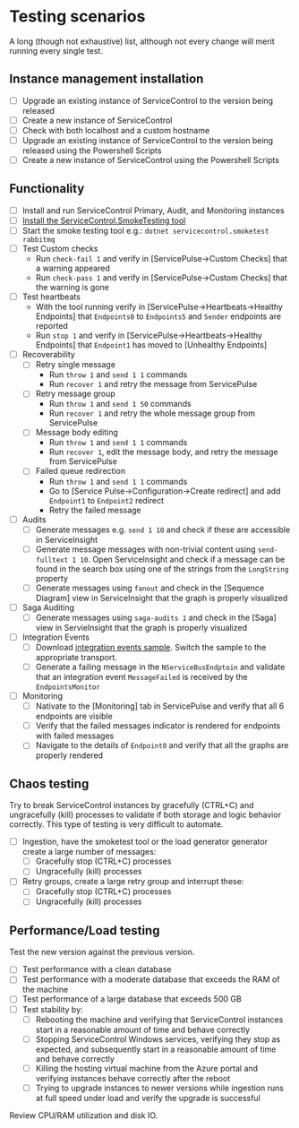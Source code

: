 # Testing scenarios

A long (though not exhaustive) list, although not every change will merit running every single test.

## Instance management installation

- [ ] Upgrade an existing instance of ServiceControl to the version being released
- [ ] Create a new instance of ServiceControl
- [ ] Check with both localhost and a custom hostname
- [ ] Upgrade an existing instance of ServiceControl to the version being released using the Powershell Scripts
- [ ] Create a new instance of ServiceControl using the Powershell Scripts

## Functionality

- [ ] Install and run ServiceControl Primary, Audit, and Monitoring instances
- [ ] [Install the ServiceControl.SmokeTesting tool](https://github.com/Particular/ServiceControl.SmokeTest#installing)
- [ ] Start the smoke testing tool e.g.: `dotnet servicecontrol.smoketest rabbitmq`
- [ ] Test Custom checks
   - Run `check-fail 1` and verify in [ServicePulse->Custom Checks] that a warning appeared
   - Run `check-pass 1` and verify in [ServicePulse->Custom Checks] that the warning is gone
- [ ] Test heartbeats
   - With the tool running verify in [ServicePulse->Heartbeats->Healthy Endpoints] that `Endpoints0` to `Endpoints5` and `Sender` endpoints are reported
   - Run `stop 1` and verify in [ServicePulse->Heartbeats->Healthy Endpoints] that `Endpoint1` has moved to [Unhealthy Endpoints]
- [ ] Recoverability
   - [ ] Retry single message 
      - Run `throw 1` and `send 1 1` commands
      - Run `recover 1` and retry the message from ServicePulse
   - [ ] Retry message group
      - Run `throw 1` and `send 1 50` commands
      - Run `recover 1` and retry the whole message group from ServicePulse
   - [ ] Message body editing
      - Run `throw 1` and `send 1 1` commands
      - Run `recover 1`, edit the message body, and retry the message from ServicePulse
   - [ ] Failed queue redirection
      - Run `throw 1` and `send 1 1` commands
      - Go to [Service Pulse->Configuration->Create redirect] and add `Endpoint1` to `Endpoint2` redirect
      - Retry the failed message
- [ ] Audits
   - [ ] Generate messages e.g. `send 1 10` and check if these are accessible in ServiceInsight
   - [ ] Generate message messages with non-trivial content using `send-fulltext 1 10`. Open ServiceInsight and check if a message can be found in the search box using one of the strings from the `LongString` property
   - [ ] Generate messages using `fanout` and check in the [Sequence Diagram] view in ServiceInsight that the graph is properly visualized
- [ ] Saga Auditing
   - [ ] Generate messages using `saga-audits 1` and check in the [Saga] view in ServieInsight that the graph is properly visualized
- [ ] Integration Events
   - [ ] Download [integration events sample](https://docs.particular.net/samples/servicecontrol/events-subscription/). Switch the sample to the appropriate transport. 
   - [ ] Generate a failing message in the `NServiceBusEndptoin` and validate that an integration event `MessageFailed` is received by the `EndpointsMonitor` 
- [ ] Monitoring
   - [ ] Nativate to the [Monitoring] tab in ServicePulse and verify that all 6 endpoints are visible
   - [ ] Verify that the failed messages indicator is rendered for endpoints with failed messages
   - [ ] Navigate to the details of `Endpoint0` and verify that all the graphs are properly rendered  

## Chaos testing

Try to break ServiceControl instances by gracefully (CTRL+C) and ungracefully (kill) processes to validate if both storage and logic behavior correctly. This type of testing is very difficult to automate.

- [ ] Ingestion, have the smoketest tool or the load generator generator create a large number of messages:
  - [ ] Gracefully stop (CTRL+C) processes
  - [ ] Ungracefully (kill)  processes
- [ ] Retry groups, create a large retry group and interrupt these:
  - [ ] Gracefully stop (CTRL+C) processes
  - [ ] Ungracefully (kill)  processes

## Performance/Load testing

Test the new version against the previous version.

- [ ] Test performance with a clean database
- [ ] Test performance with a moderate database that exceeds the RAM of the machine
- [ ] Test performance of a large database that exceeds 500 GB
- [ ] Test stability by:
  - [ ] Rebooting the machine and verifying that ServiceControl instances start in a reasonable amount of time and behave correctly
  - [ ] Stopping ServiceControl Windows services, verifying they stop as expected, and subsequently start in a reasonable amount of time and behave correctly
  - [ ] Killing the hosting virtual machine from the Azure portal and verifying instances behave correctly after the reboot
  - [ ] Trying to upgrade instances to newer versions while ingestion runs at full speed under load and verify the upgrade is successful 

Review CPU/RAM utilization and disk IO.

